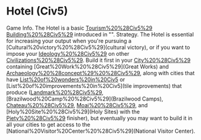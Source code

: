 # Hotel (Civ5)

Game Info.
The Hotel is a basic [Tourism%20%28Civ5%29](touristic) [Building%20%28Civ5%29](building) introduced in "".
Strategy.
The Hotel is essential for increasing your output when you're pursuing a [Cultural%20victory%20%28Civ5%29](cultural victory), or if you want to impose your [Ideology%20%28Civ5%29](Ideology) on other [Civilizations%20%28Civ5%29](civilizations). Build it first in your [City%20%28Civ5%29](cities) containing [Great%20Work%20%28Civ5%29](Great Works) and [Archaeology%20%28concept%29%20%28Civ5%29](Artifacts), along with cities that have [List%20of%20wonders%20in%20Civ5](wonders) or [List%20of%20improvements%20in%20Civ5](tile improvements) that produce ([Landmark%20%28Civ5%29](Landmarks), [Brazilwood%20Camp%20%28Civ5%29](Brazilwood Camps), [Chateau%20%28Civ5%29](Chateaux), [Moai%20%28Civ5%29](Moai), and [Holy%20Site%20%28Civ5%29](Holy Sites) with the [Piety%20%28Civ5%29](Piety) finisher), but eventually you may want to build it in all your cities to get access to the [National%20Visitor%20Center%20%28Civ5%29](National Visitor Center).